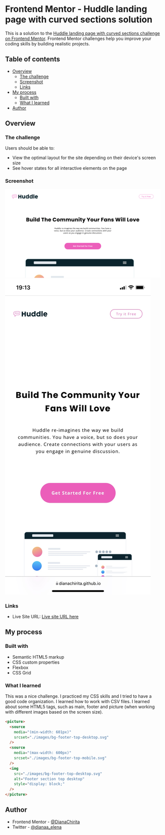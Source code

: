 # Frontend Mentor - Huddle landing page with curved sections solution

This is a solution to the [Huddle landing page with curved sections challenge on Frontend Mentor](https://www.frontendmentor.io/challenges/huddle-landing-page-with-curved-sections-5ca5ecd01e82137ec91a50f2). Frontend Mentor challenges help you improve your coding skills by building realistic projects.

## Table of contents

- [Overview](#overview)
  - [The challenge](#the-challenge)
  - [Screenshot](#screenshot)
  - [Links](#links)
- [My process](#my-process)
  - [Built with](#built-with)
  - [What I learned](#what-i-learned)
- [Author](#author)

## Overview

### The challenge

Users should be able to:

- View the optimal layout for the site depending on their device's screen size
- See hover states for all interactive elements on the page

### Screenshot

![Desktop preview screenshot](./screenshots/Huddle-landing-page-desktop.png)
![Mobile preview screenshot](./screenshots/Huddle-landing-page-mobile.jpeg)

### Links

- Live Site URL: [Live site URL here](https://dianachirita.github.io/Landing-page/)

## My process

### Built with

- Semantic HTML5 markup
- CSS custom properties
- Flexbox
- CSS Grid

### What I learned

This was a nice challenge. I practiced my CSS skills and I tried to have a good code organization. I learned how to work with CSV files. I learned about some HTML5 tags, such as main, footer and picture (when working with different images based on the screen size).

```html
<picture>
  <source
    media="(min-width: 601px)"
    srcset="./images/bg-footer-top-desktop.svg"
  />
  <source
    media="(max-width: 600px)"
    srcset="./images/bg-footer-top-mobile.svg"
  />
  <img
    src="./images/bg-footer-top-desktop.svg"
    alt="Footer section top desktop"
    style="display: block;"
  />
</picture>
```

## Author

- Frontend Mentor - [@DianaChirita](https://www.frontendmentor.io/profile/DianaChirita)
- Twitter - [@dianaa_elena](https://twitter.com/dianaa_elena)
